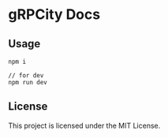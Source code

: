 # gRPCity Docs  

## Usage

```
npm i

// for dev
npm run dev
```

## License

This project is licensed under the MIT License.
